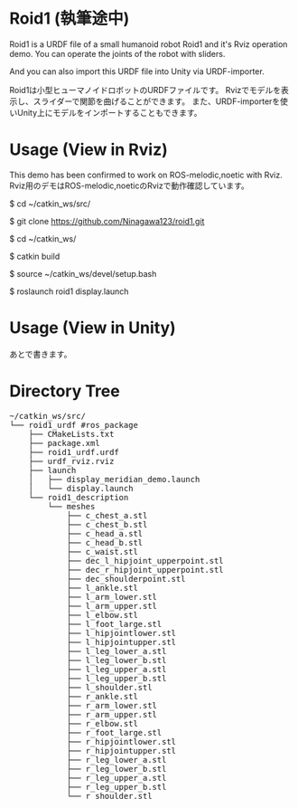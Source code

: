 # Roid1 (執筆途中)

Roid1 is a URDF file of a small humanoid robot Roid1 and it's Rviz operation demo.
You can operate the joints of the robot with sliders.
  
And you can also import this URDF file into Unity via URDF-importer.

Roid1は小型ヒューマノイドロボットのURDFファイルです。
Rvizでモデルを表示し、スライダーで関節を曲げることができます。
また、URDF-importerを使いUnity上にモデルをインポートすることもできます。

# Usage (View in Rviz)

This demo has been confirmed to work on ROS-melodic,noetic with Rviz.
Rviz用のデモはROS-melodic,noeticのRvizで動作確認しています。

$ cd ~/catkin_ws/src/

$ git clone https://github.com/Ninagawa123/roid1.git

$ cd ~/catkin_ws/

$ catkin build

$ source ~/catkin_ws/devel/setup.bash

$ roslaunch roid1 display.launch

# Usage (View in Unity)

あとで書きます。

# Directory Tree

<pre>
~/catkin_ws/src/
└── roid1_urdf #ros_package
    ├── CMakeLists.txt
    ├── package.xml
    ├── roid1_urdf.urdf
    ├── urdf_rviz.rviz
    ├── launch
    │   ├── display_meridian_demo.launch
    │   └── display.launch
    └── roid1_description
        └── meshes    
            ├── c_chest_a.stl
            ├── c_chest_b.stl
            ├── c_head_a.stl
            ├── c_head_b.stl
            ├── c_waist.stl
            ├── dec_l_hipjoint_upperpoint.stl
            ├── dec_r_hipjoint_upperpoint.stl
            ├── dec_shoulderpoint.stl
            ├── l_ankle.stl
            ├── l_arm_lower.stl
            ├── l_arm_upper.stl
            ├── l_elbow.stl
            ├── l_foot_large.stl
            ├── l_hipjointlower.stl
            ├── l_hipjointupper.stl
            ├── l_leg_lower_a.stl
            ├── l_leg_lower_b.stl
            ├── l_leg_upper_a.stl
            ├── l_leg_upper_b.stl
            ├── l_shoulder.stl
            ├── r_ankle.stl
            ├── r_arm_lower.stl
            ├── r_arm_upper.stl
            ├── r_elbow.stl
            ├── r_foot_large.stl
            ├── r_hipjointlower.stl
            ├── r_hipjointupper.stl
            ├── r_leg_lower_a.stl
            ├── r_leg_lower_b.stl
            ├── r_leg_upper_a.stl
            ├── r_leg_upper_b.stl
            └── r_shoulder.stl
</pre>
